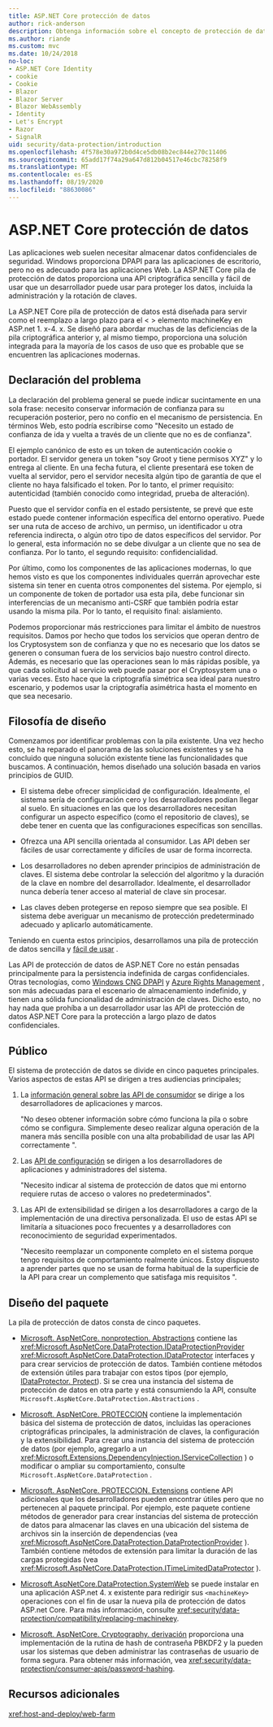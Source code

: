 ```yaml
---
title: ASP.NET Core protección de datos
author: rick-anderson
description: Obtenga información sobre el concepto de protección de datos y los principios de diseño de las API de protección de datos de ASP.NET Core.
ms.author: riande
ms.custom: mvc
ms.date: 10/24/2018
no-loc:
- ASP.NET Core Identity
- cookie
- Cookie
- Blazor
- Blazor Server
- Blazor WebAssembly
- Identity
- Let's Encrypt
- Razor
- SignalR
uid: security/data-protection/introduction
ms.openlocfilehash: 4f578e30a972b0d4ce5db08b2ec844e270c11406
ms.sourcegitcommit: 65add17f74a29a647d812b04517e46cbc78258f9
ms.translationtype: MT
ms.contentlocale: es-ES
ms.lasthandoff: 08/19/2020
ms.locfileid: "88630086"
---
```

# <a name="aspnet-core-data-protection"></a>ASP.NET Core protección de datos

Las aplicaciones web suelen necesitar almacenar datos confidenciales de seguridad. Windows proporciona DPAPI para las aplicaciones de escritorio, pero no es adecuado para las aplicaciones Web. La ASP.NET Core pila de protección de datos proporciona una API criptográfica sencilla y fácil de usar que un desarrollador puede usar para proteger los datos, incluida la administración y la rotación de claves.

La ASP.NET Core pila de protección de datos está diseñada para servir como el reemplazo a largo plazo para el &lt; &gt; elemento machineKey en ASP.net 1. x-4. x. Se diseñó para abordar muchas de las deficiencias de la pila criptográfica anterior y, al mismo tiempo, proporciona una solución integrada para la mayoría de los casos de uso que es probable que se encuentren las aplicaciones modernas.

## <a name="problem-statement"></a>Declaración del problema

La declaración del problema general se puede indicar sucintamente en una sola frase: necesito conservar información de confianza para su recuperación posterior, pero no confío en el mecanismo de persistencia. En términos Web, esto podría escribirse como "Necesito un estado de confianza de ida y vuelta a través de un cliente que no es de confianza".

El ejemplo canónico de esto es un token de autenticación cookie o portador. El servidor genera un token "soy Groot y tiene permisos XYZ" y lo entrega al cliente. En una fecha futura, el cliente presentará ese token de vuelta al servidor, pero el servidor necesita algún tipo de garantía de que el cliente no haya falsificado el token. Por lo tanto, el primer requisito: autenticidad (también conocido como integridad, prueba de alteración).

Puesto que el servidor confía en el estado persistente, se prevé que este estado puede contener información específica del entorno operativo. Puede ser una ruta de acceso de archivo, un permiso, un identificador u otra referencia indirecta, o algún otro tipo de datos específicos del servidor. Por lo general, esta información no se debe divulgar a un cliente que no sea de confianza. Por lo tanto, el segundo requisito: confidencialidad.

Por último, como los componentes de las aplicaciones modernas, lo que hemos visto es que los componentes individuales querrán aprovechar este sistema sin tener en cuenta otros componentes del sistema. Por ejemplo, si un componente de token de portador usa esta pila, debe funcionar sin interferencias de un mecanismo anti-CSRF que también podría estar usando la misma pila. Por lo tanto, el requisito final: aislamiento.

Podemos proporcionar más restricciones para limitar el ámbito de nuestros requisitos. Damos por hecho que todos los servicios que operan dentro de los Cryptosystem son de confianza y que no es necesario que los datos se generen o consuman fuera de los servicios bajo nuestro control directo. Además, es necesario que las operaciones sean lo más rápidas posible, ya que cada solicitud al servicio web puede pasar por el Cryptosystem una o varias veces. Esto hace que la criptografía simétrica sea ideal para nuestro escenario, y podemos usar la criptografía asimétrica hasta el momento en que sea necesario.

## <a name="design-philosophy"></a>Filosofía de diseño

Comenzamos por identificar problemas con la pila existente. Una vez hecho esto, se ha reparado el panorama de las soluciones existentes y se ha concluido que ninguna solución existente tiene las funcionalidades que buscamos. A continuación, hemos diseñado una solución basada en varios principios de GUID.

* El sistema debe ofrecer simplicidad de configuración. Idealmente, el sistema sería de configuración cero y los desarrolladores podían llegar al suelo. En situaciones en las que los desarrolladores necesitan configurar un aspecto específico (como el repositorio de claves), se debe tener en cuenta que las configuraciones específicas son sencillas.

* Ofrezca una API sencilla orientada al consumidor. Las API deben ser fáciles de usar correctamente y difíciles de usar de forma incorrecta.

* Los desarrolladores no deben aprender principios de administración de claves. El sistema debe controlar la selección del algoritmo y la duración de la clave en nombre del desarrollador. Idealmente, el desarrollador nunca debería tener acceso al material de clave sin procesar.

* Las claves deben protegerse en reposo siempre que sea posible. El sistema debe averiguar un mecanismo de protección predeterminado adecuado y aplicarlo automáticamente.

Teniendo en cuenta estos principios, desarrollamos una pila de protección de datos sencilla y [fácil de usar](xref:security/data-protection/using-data-protection) .

Las API de protección de datos de ASP.NET Core no están pensadas principalmente para la persistencia indefinida de cargas confidenciales. Otras tecnologías, como [Windows CNG DPAPI](/windows/win32/seccng/cng-dpapi) y [Azure Rights Management](/rights-management/) , son más adecuadas para el escenario de almacenamiento indefinido, y tienen una sólida funcionalidad de administración de claves. Dicho esto, no hay nada que prohíba a un desarrollador usar las API de protección de datos ASP.NET Core para la protección a largo plazo de datos confidenciales.

## <a name="audience"></a>Público

El sistema de protección de datos se divide en cinco paquetes principales. Varios aspectos de estas API se dirigen a tres audiencias principales;

1. La [información general sobre las API de consumidor](xref:security/data-protection/consumer-apis/overview) se dirige a los desarrolladores de aplicaciones y marcos.

   "No deseo obtener información sobre cómo funciona la pila o sobre cómo se configura. Simplemente deseo realizar alguna operación de la manera más sencilla posible con una alta probabilidad de usar las API correctamente ".

2. Las [API de configuración](xref:security/data-protection/configuration/overview) se dirigen a los desarrolladores de aplicaciones y administradores del sistema.

   "Necesito indicar al sistema de protección de datos que mi entorno requiere rutas de acceso o valores no predeterminados".

3. Las API de extensibilidad se dirigen a los desarrolladores a cargo de la implementación de una directiva personalizada. El uso de estas API se limitaría a situaciones poco frecuentes y a desarrolladores con reconocimiento de seguridad experimentados.

   "Necesito reemplazar un componente completo en el sistema porque tengo requisitos de comportamiento realmente únicos. Estoy dispuesto a aprender partes que no se usan de forma habitual de la superficie de la API para crear un complemento que satisfaga mis requisitos ".

## <a name="package-layout"></a>Diseño del paquete

La pila de protección de datos consta de cinco paquetes.

* [Microsoft. AspNetCore. nonprotection. Abstractions](https://www.nuget.org/packages/Microsoft.AspNetCore.DataProtection.Abstractions/) contiene las <xref:Microsoft.AspNetCore.DataProtection.IDataProtectionProvider> <xref:Microsoft.AspNetCore.DataProtection.IDataProtector> interfaces y para crear servicios de protección de datos. También contiene métodos de extensión útiles para trabajar con estos tipos (por ejemplo, [IDataProtector. Protect](xref:Microsoft.AspNetCore.DataProtection.DataProtectionCommonExtensions.Protect*)). Si se crea una instancia del sistema de protección de datos en otra parte y está consumiendo la API, consulte `Microsoft.AspNetCore.DataProtection.Abstractions` .

* [Microsoft. AspNetCore. PROTECCION](https://www.nuget.org/packages/Microsoft.AspNetCore.DataProtection/) contiene la implementación básica del sistema de protección de datos, incluidas las operaciones criptográficas principales, la administración de claves, la configuración y la extensibilidad. Para crear una instancia del sistema de protección de datos (por ejemplo, agregarlo a un <xref:Microsoft.Extensions.DependencyInjection.IServiceCollection> ) o modificar o ampliar su comportamiento, consulte `Microsoft.AspNetCore.DataProtection` .

* [Microsoft. AspNetCore. PROTECCION. Extensions](https://www.nuget.org/packages/Microsoft.AspNetCore.DataProtection.Extensions/) contiene API adicionales que los desarrolladores pueden encontrar útiles pero que no pertenecen al paquete principal. Por ejemplo, este paquete contiene métodos de generador para crear instancias del sistema de protección de datos para almacenar las claves en una ubicación del sistema de archivos sin la inserción de dependencias (vea <xref:Microsoft.AspNetCore.DataProtection.DataProtectionProvider> ). También contiene métodos de extensión para limitar la duración de las cargas protegidas (vea <xref:Microsoft.AspNetCore.DataProtection.ITimeLimitedDataProtector> ).

* [Microsoft.AspNetCore.DataProtection.SystemWeb](https://www.nuget.org/packages/Microsoft.AspNetCore.DataProtection.SystemWeb/) se puede instalar en una aplicación ASP.net 4. x existente para redirigir sus `<machineKey>` operaciones con el fin de usar la nueva pila de protección de datos ASP.net Core. Para más información, consulte <xref:security/data-protection/compatibility/replacing-machinekey>.

* [Microsoft. AspNetCore. Cryptography. derivación](https://www.nuget.org/packages/Microsoft.AspNetCore.Cryptography.KeyDerivation/) proporciona una implementación de la rutina de hash de contraseña PBKDF2 y la pueden usar los sistemas que deben administrar las contraseñas de usuario de forma segura. Para obtener más información, vea <xref:security/data-protection/consumer-apis/password-hashing>.

## <a name="additional-resources"></a>Recursos adicionales

<xref:host-and-deploy/web-farm>
